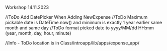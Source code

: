 Workshop 14.11.2023

//ToDo Add DatePicker When Adding NewExpense
//ToDo Maximum pickable date is DateTime.now() and minimum is exactly 1 year earlier same month and same day
//ToDo format picked date to yyyy/MM/dd HH:mm (year, month, day, hour, minute)

//Info - ToDo location is in Class/introapp/lib/apps/expense_app/